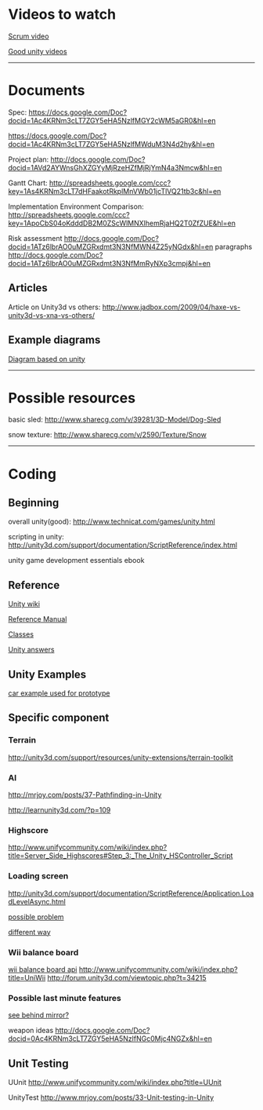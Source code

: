# Videos to watch #

[Scrum video](http://www.agilegamedevelopment.com/2010/01/introduction-to-agile-game-development.html)

[Good unity videos](http://learnmesilly.com/index.php?currentPage=unity_lesson1&currentPart=unity1_1)


---


# Documents #
Spec:
https://docs.google.com/Doc?docid=1Ac4KRNm3cLT7ZGY5eHA5NzlfMGY2cWM5aGR0&hl=en


https://docs.google.com/Doc?docid=1Ac4KRNm3cLT7ZGY5eHA5NzlfMWduM3N4d2hy&hl=en

Project plan: http://docs.google.com/Doc?docid=1AVd2AYWnsGhXZGYyMjRzeHZfMjRjYmN4a3Nmcw&hl=en

Gantt Chart: http://spreadsheets.google.com/ccc?key=1As4KRNm3cLT7dHFaakotRkplMnVWb01jcTlVQ21tb3c&hl=en

Implementation Environment Comparison:
http://spreadsheets.google.com/ccc?key=1ApoCbS04oKdddDB2M0ZScWlMNXlhemRjaHQ2T0ZfZUE&hl=en

Risk assessment
http://docs.google.com/Doc?docid=1ATz6lbrAO0uMZGRxdmt3N3NfMWN4Z25yNGdx&hl=en
paragraphs
http://docs.google.com/Doc?docid=1ATz6lbrAO0uMZGRxdmt3N3NfMmRyNXp3cmpj&hl=en

## Articles ##
Article on Unity3d vs others:
http://www.jadbox.com/2009/04/haxe-vs-unity3d-vs-xna-vs-others/

## Example diagrams ##
[Diagram based on unity](http://2.bp.blogspot.com/_1q9SmbuPfKQ/SPxocyh0dEI/AAAAAAAAAEI/w49Bct6CI4Q/s1600-h/UML_Attempt1.png)


---


# Possible resources #
basic sled: http://www.sharecg.com/v/39281/3D-Model/Dog-Sled

snow texture: http://www.sharecg.com/v/2590/Texture/Snow


---


# Coding #

## Beginning ##
overall unity(good): http://www.technicat.com/games/unity.html

scripting in unity: http://unity3d.com/support/documentation/ScriptReference/index.html

unity game development essentials ebook

## Reference ##
[Unity wiki](http://www.unifycommunity.com/wiki/index.php?title=Main_Page)

[Reference Manual](http://unity3d.com/support/documentation/Components/index.html)

[Classes](http://unity3d.com/support/documentation/ScriptReference/20_class_hierarchy.html)

[Unity answers](http://answers.unity3d.com/)

## Unity Examples ##
[car example used for prototype](http://www.gotow.net/andrew/blog/?page_id=78)

## Specific component ##

### Terrain ###
http://unity3d.com/support/resources/unity-extensions/terrain-toolkit

### AI ###
http://mrjoy.com/posts/37-Pathfinding-in-Unity

http://learnunity3d.com/?p=109


### Highscore ###
http://www.unifycommunity.com/wiki/index.php?title=Server_Side_Highscores#Step_3:_The_Unity_HSController_Script

### Loading screen ###
http://unity3d.com/support/documentation/ScriptReference/Application.LoadLevelAsync.html

[possible problem](http://forum.unity3d.com/viewtopic.php?t=42208&highlight=loading+screen)

[different way](http://forum.unity3d.com/viewtopic.php?t=39860&highlight=loading+screen)

### Wii balance board ###
[wii balance board api](http://blogs.msdn.com/coding4fun/archive/2007/03/14/1879033.aspx)
http://www.unifycommunity.com/wiki/index.php?title=UniWii
http://forum.unity3d.com/viewtopic.php?t=34215

### Possible last minute features ###
[see behind mirror?](http://blog.almostlogical.com/2009/12/11/render-to-texture-unity3d/)

weapon ideas
http://docs.google.com/Doc?docid=0Ac4KRNm3cLT7ZGY5eHA5NzlfNGc0Mjc4NGZx&hl=en

## Unit Testing ##
UUnit http://www.unifycommunity.com/wiki/index.php?title=UUnit

UnityTest http://www.mrjoy.com/posts/33-Unit-testing-in-Unity